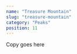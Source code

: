 ```yaml
---
name: "Treasure Mountain"
slug: "treasure-mountain"
category: "Peaks"
position: 11
---
```


Copy goes here
